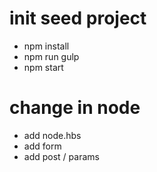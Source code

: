 

# init seed project

- npm install
- npm run gulp
- npm start

# change in node

- add node.hbs
- add form
- add post / params
